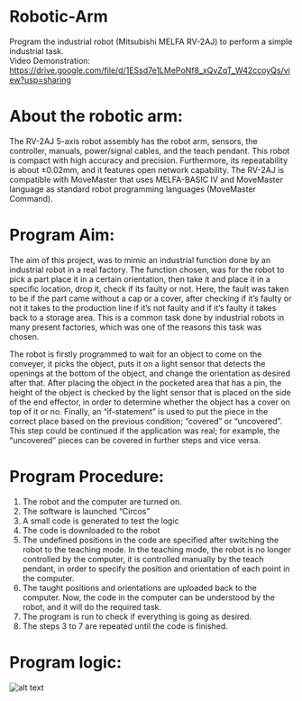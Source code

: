 # Robotic-Arm

Program the industrial robot (Mitsubishi MELFA RV-2AJ) to perform a simple industrial task.  
Video Demonstration: https://drive.google.com/file/d/1ESsd7e1LMePoNf8_xQvZqT_W42ccoyQs/view?usp=sharing

# About the robotic arm:

The RV-2AJ 5-axis robot assembly has the robot arm, sensors, the controller, manuals, power/signal cables, and the teach pendant.  This robot is compact with high accuracy and precision. Furthermore, its repeatability is about ±0.02mm, and it features open network capability.  The RV-2AJ is compatible with MoveMaster that uses MELFA-BASIC IV and MoveMaster language as standard robot programming languages (MoveMaster Command). 

# Program Aim:

The aim of this project, was to mimic an industrial function done by an industrial robot in a real factory. The function chosen, was for the robot to pick a part place it in a certain orientation, then take it and place it in a specific location, drop it, check if its faulty or not. Here, the fault was taken to be if the part came without a cap or a cover, after checking if it’s faulty or not it takes to the production line if it’s not faulty and if it’s faulty it takes back to a storage area. This is a common task done by industrial robots in many present factories, which was one of the reasons this task was chosen. 

The robot is firstly programmed to wait for an object to come on the conveyer, it picks the object, puts it on a light sensor that detects the openings at the bottom of the object, and change the orientation as desired after that.  After placing the object in the pocketed area that has a pin, the height of the object is checked by the light sensor that is placed on the side of the end effector, in order to determine whether the object has a cover on top of it or no. Finally, an “if-statement” is used to put the piece in the correct place based on the previous condition; “covered” or “uncovered”.  This step could be continued if the application was real; for example, the “uncovered” pieces can be covered in further steps and vice versa.

# Program Procedure:

1. The robot and the computer are turned on.
2. The software is launched “Circos”
3. A small code is generated to test the logic 
4. The code is downloaded to the robot
5. The undefined positions in the code are specified after switching the robot to the teaching mode. In the teaching mode, the robot is no longer controlled by the computer, it is controlled manually by the teach pendant, in order to specify the position and orientation of each point in the computer.
6. The taught positions and orientations are uploaded back to the computer. Now, the code in the computer can be understood by the robot, and it will do the required task.
7. The program is run to check if everything is going as desired.
8. The steps 3 to 7 are repeated until the code is finished.

# Program logic:

![alt text](https://github.com/Rabih-Tahouf/Bank-Customer-Churn-Modeling/blob/main/Program%20flow.jpg)

